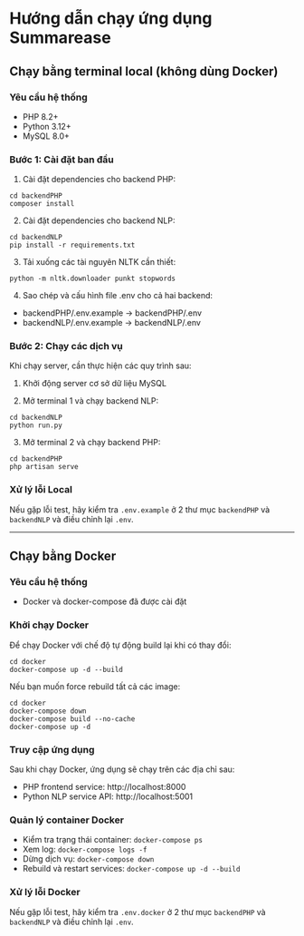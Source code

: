# Hướng dẫn chạy ứng dụng Summarease

## Chạy bằng terminal local (không dùng Docker)

### Yêu cầu hệ thống
- PHP 8.2+
- Python 3.12+
- MySQL 8.0+

### Bước 1: Cài đặt ban đầu

1. Cài đặt dependencies cho backend PHP:
```
cd backendPHP
composer install
```

2. Cài đặt dependencies cho backend NLP:
```
cd backendNLP
pip install -r requirements.txt
```

3. Tải xuống các tài nguyên NLTK cần thiết:
```
python -m nltk.downloader punkt stopwords
```

4. Sao chép và cấu hình file .env cho cả hai backend:
- backendPHP/.env.example → backendPHP/.env
- backendNLP/.env.example → backendNLP/.env

### Bước 2: Chạy các dịch vụ

Khi chạy server, cần thực hiện các quy trình sau:

1. Khởi động server cơ sở dữ liệu MySQL

2. Mở terminal 1 và chạy backend NLP:
```
cd backendNLP
python run.py
```

3. Mở terminal 2 và chạy backend PHP:
```
cd backendPHP
php artisan serve
```

### Xử lý lỗi Local
Nếu gặp lỗi test, hãy kiểm tra `.env.example` ở 2 thư mục `backendPHP` và `backendNLP` và điều chỉnh lại `.env`.

---

## Chạy bằng Docker

### Yêu cầu hệ thống
- Docker và docker-compose đã được cài đặt

### Khởi chạy Docker

Để chạy Docker với chế độ tự động build lại khi có thay đổi:
```
cd docker
docker-compose up -d --build
```

Nếu bạn muốn force rebuild tất cả các image:
```
cd docker
docker-compose down
docker-compose build --no-cache
docker-compose up -d
```

### Truy cập ứng dụng
Sau khi chạy Docker, ứng dụng sẽ chạy trên các địa chỉ sau:
- PHP frontend service: http://localhost:8000
- Python NLP service API: http://localhost:5001

### Quản lý container Docker
- Kiểm tra trạng thái container: `docker-compose ps`
- Xem log: `docker-compose logs -f`
- Dừng dịch vụ: `docker-compose down`
- Rebuild và restart services: `docker-compose up -d --build`

### Xử lý lỗi Docker
Nếu gặp lỗi test, hãy kiểm tra `.env.docker` ở 2 thư mục `backendPHP` và `backendNLP` và điều chỉnh lại `.env`.